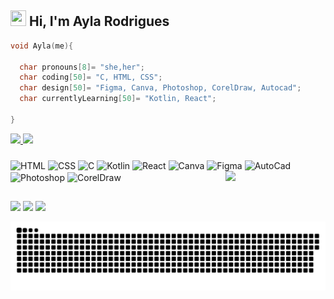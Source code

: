 <h2><img src ="https://img.icons8.com/?id=116827&size=2x&color=000000" height="25" width ="25" > Hi, I'm Ayla Rodrigues </h2>

```C
void Ayla(me){

  char pronouns[8]= "she,her";
  char coding[50]= "C, HTML, CSS";
  char design[50]= "Figma, Canva, Photoshop, CorelDraw, Autocad";
  char currentlyLearning[50]= "Kotlin, React";
 
}
```
<div>
<a href="https://github.com/AylaRodrigues">
  <img align "left" height="140em" src="https://github-readme-stats.vercel.app/api?username=AylaRodrigues&show_icons=true&theme=jolly&include_all_commits=true&count_private=true"/>
  <img align "right" height="140em" src="https://github-readme-stats.vercel.app/api/top-langs/?username=AylaRodrigues&layout=compact&langs_count=7&theme=jolly"/>
  </a>
 </div>
<h3> </h3>
<div style="display: inline_block">
  <img align="center" alt="HTML" height="40" width ="40" src="https://img.icons8.com/?id=1043&size=2x&color=000000">
  <img align="center" alt="CSS" height="40" width ="40" src="https://img.icons8.com/?id=9nmz9TYzN8iO&size=2x&color=000000">
  <img align="center" alt="C" height="35" width ="35" src="https://img.icons8.com/?id=111021&size=2x&color=000000">
  <img align="center" alt="Kotlin" height="35" width ="35" src="https://img.icons8.com/?id=xlklWoCAXeC6&size=2x&color=000000">
  <img align="center" alt="React" height="35" width ="35" src="https://img.icons8.com/?id=fdBWYEwusJbm&size=2x&color=000000">
  <img align="center" alt="Canva" height="42" width ="42" src="https://img.icons8.com/?id=ira259PyThHV&size=2x&color=000000">
  <img align="center" alt="Figma" height="35" width ="35" src="https://img.icons8.com/?id=amXjtNWVYSKP&size=2x&color=000000">
  <img align="center" alt="AutoCad" height="30" width ="30" src="https://img.icons8.com/?id=FSnJPuMw8eeF&size=2x&color=000000">
  <img align="center" alt="Photoshop" height="40" width ="40" src="https://img.icons8.com/?id=2916&size=2x&color=000000">
  <img align="center" alt="CorelDraw" height="35" width ="35" src="https://img.icons8.com/?id=77638&size=2x&color=000000">

  <img src="https://media.discordapp.net/attachments/817092151082483763/879116804151201832/perfilgit.gif" width = "160px" align = "right">
</div>

##
  
 <div>
 <a href = "4ylarodrigues@gmail.com"><img src="https://img.shields.io/badge/-Gmail-2B0E4D?style=for-the-badge&logo=gmail&logoColor=white" target="_blank"></a>
  <a href="https://www.linkedin.com/in/rodrigues-ayla/" target="_blank"><img src="https://img.shields.io/badge/-LinkedIn-2B0E4D?style=for-the-badge&logo=linkedin&logoColor=white" target="_blank"></a> 
  <a href="https://www.instagram.com/4yla_rodrigues/" target="_blank"><img src="https://img.shields.io/badge/-Instagram-2B0E4D?style=for-the-badge&logo=instagram&logoColor=white" target="_blank"></a>


![Snake animation](https://github.com/AylaRodrigues/AylaRodrigues/blob/output/github-contribution-grid-snake.svg)
    
 </div>
  

